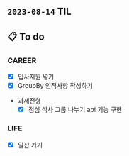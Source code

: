 ## `2023-08-14` TIL

## 📋 To do

### CAREER

- [x] 입사지원 넣기
- [x] GroupBy 인적사항 작성하기
- 과제전형
  - [x] 점심 식사 그룹 나누기 api 기능 구현

### LIFE

- [x] 일산 가기